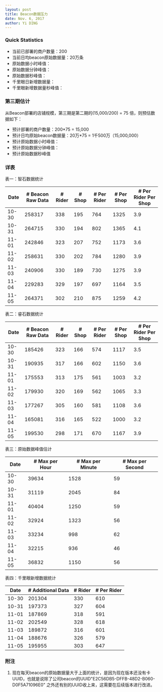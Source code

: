 ```yaml
--- 
layout: post
title: Beacon数据压力
date: Nov. 6, 2017
author: Yi DING
---
```


[comment]: # (统计并预估Beacon的数据压力)

### Quick Statistics
* 当前已部署的商户数量：200
* 当前日均beacon原始数据量：20万条
* 原始数据小时峰值：
* 原始数据分钟峰值：
* 原始数据秒峰值：
* 千里眼日新增数据量：
* 千里眼新增数据量秒峰值：

### 第三期估计
从Beacon部署的店铺规模，第三期是第二期的(15,000/200) = 75 倍，则预估数据如下：
* 预计部署的商户数量：200*75 = 15,000
* 预计日均原始beacon数据量：20万*75 = 1千500万（15,000,000）
* 预计原始数据小时峰值：
* 预计原始数据分钟峰值：
* 预计原始数据秒峰值


### 详表
表一：智石数据统计

|Date   |# Beacon Raw Data  |# Rider    |# Shop | # Per Rider   |# Per Shop |# Per Rider Per Shop   |
|---    |---                |---        |---    |---            |---        |---                    |
|10-30  |258317             |338        |195    |764            |1325       |3.9                    |
|10-31  |264715             |330        |194    |802            |1365       |4.1                    |
|11-01  |242846             |323        |207    |752            |1173       |3.6                    |
|11-02  |258631             |330        |202    |784            |1280       |3.9                    |
|11-03  |240906             |330        |189    |730            |1275       |3.9                    |
|11-04  |229283             |329        |197    |697            |1164       |3.5                    |       
|11-05  |264371             |302        |210    |875            |1259       |4.2                    |

表二：睿石数据统计

|Date   |# Beacon Raw Data  |# Rider    |# Shop | # Per Rider   |# Per Shop |# Per Rider Per Shop   |
|---    |---                |---        |---    |---            |---        |---                    |
|10-30  |185426             |323        |166    |574            |1117       |3.5                    |
|10-31  |190935             |317        |166    |602            |1150       |3.6                    |
|11-01  |175553             |313        |175    |561            |1003       |3.2                    |
|11-02  |179930             |320        |169    |562            |1065       |3.3                    |
|11-03  |177267             |305        |160    |581            |1108       |3.6                    |
|11-04  |165081             |316        |165    |522            |1000       |3.2                    |
|11-05  |199530             |298        |171    |670            |1167       |3.9                    |


表三：原始数据峰值估计

|Date   |# Max per Hour |# Max per Minute   |# Max per Second   |
|---    |---            |---                |---                |
|10-30  |39634          |1528               |59                 |
|10-31  |31119          |2045               |84                 |
|11-01  |40404          |1250               |59                 |
|11-02  |32924          |1323               |56                 |
|11-03  |33234          |998                |62                 |
|11-04  |32215          |936                |46                 |
|11-05  |36832          |1150               |56                 |

表四：千里眼新增数据统计

|Date   |# Additional Data  |# Rider    |# Per Rider    |
|---    |---                |---        |---            |
|10-30  |201304             |330        |610            |
|10-31  |197373             |327        |604            |
|11-01  |187869             |318        |591            |
|11-02  |202549             |328        |618            |
|11-03  |189872             |316        |601            |
|11-04  |188676             |326        |579            |
|11-05  |195955             |303        |647            |



### 附注
1. 现在每天beacon的原始数据量大于上面的统计，是因为现在版本还没有卡UUID，也就是说除了公司beacon的UUID"E2C56DB5-DFFB-48D2-B060-D0F5A71096E0" 之外还有别的UUID收上来，这需要在后续版本进行改进。
